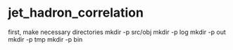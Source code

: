 # jet_hadron_correlation

first, make necessary directories
mkdir -p src/obj
mkdir -p log
mkdir -p out
mkdir -p tmp
mkdir -p bin